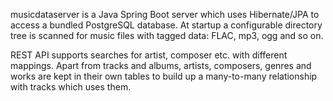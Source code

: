 musicdataserver is a Java Spring Boot server which uses Hibernate/JPA to access a bundled
PostgreSQL database.
At startup a configurable directory tree is scanned for music files
with tagged data: FLAC, mp3, ogg and so on.

REST API supports searches for artist, composer etc. with different mappings.
Apart from tracks and albums, artists, composers, genres and works are kept in their
own tables to build up a many-to-many relationship with tracks which uses them.
